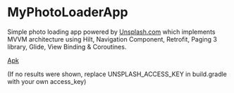 # MyPhotoLoaderApp

Simple photo loading app powered by [Unsplash.com](https://unsplash.com) which implements MVVM architecture using Hilt, Navigation Component, Retrofit, Paging 3 library, Glide, View Binding & Coroutines.

[Apk](#blob/master/Apk/MyPhotoLoader.apk)

(If no results were shown, replace UNSPLASH_ACCESS_KEY in build.gradle with your own access_key)
